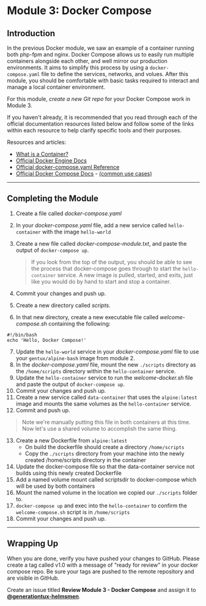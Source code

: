 # Module 3: Docker Compose

## Introduction
In the previous Docker module, we saw an example of a container running both php-fpm and nginx. Docker Compose allows us to easily run multiple containers alongside each other, and well mirror our production environments. It aims to simplify this process by using a `docker-compose.yaml` file to define the services, networks, and volues. After this module, you should be comfortable with basic tasks required to interact and manage a local container environment.

For this module, *create a new Git repo* for your Docker Compose work in Module 3.

If you haven't already, it is recommended that you read through each of the official documentation resources listed below and follow some of the links within each resource to help clarify specific tools and their purposes.

Resources and articles:

- [What is a Container?](https://www.docker.com/resources/what-container)
- [Official Docker Engine Docs](https://docs.docker.com/engine/docker-overview/)
- [Official docker-compose.yaml Reference](https://docs.docker.com/compose/compose-file/)
- [Official Docker Compose Docs](https://docs.docker.com/compose/overview/) - [(common use cases)](https://docs.docker.com/compose/overview/#common-use-cases)

---

## Completing the Module

1. Create a file called _docker-compose.yaml_
2. In your _docker-compose.yaml_ file, add a new service called `hello-container` with the image `hello-world`
3. Create a new file called _docker-compose-module.txt_, and paste the output of `docker-compose up`.

    > If you look from the top of the output, you should be able to see the
    process that docker-compose goes through to start the `hello-container` service.
    A new image is pulled, started, and exits, just like you would do by hand
    to start and stop a container.

4. Commit your changes and push up.
5. Create a new directory called _scripts_.
6. In that new directory, create a new executable file called _welcome-compose.sh_ containing the following:
```
#!/bin/bash
echo 'Hello, Docker Compose!'
```
7. Update the `hello-world` service in your _docker-compose.yaml_ file to use your `gentux/alpine-bash` image from module 2.
8. In the _docker-compose.yaml_ file, mount the new `./scripts` directory as the `/home/scripts` directory within the `hello-container` service.
9. Update the `hello-container` service to run the _welcome-docker.sh_ file and paste the output of `docker-compose up`.
10. Commit your changes and push up.
11. Create a new service called `data-container` that uses the `alpine:latest` image and mounts the same volumes as the `hello-container` service.
12. Commit and push up.

> Note we're manually putting this file in both containers at this time. Now let's use a shared volume to accomplish the same thing.

13. Create a new Dockerfile from `alpine:latest`
    * On build the dockerfile should create a directory `/home/scripts`
    * Copy the `./scripts` directory from your machine into the newly created /home/scripts directory in the container
14. Update the docker-compose file so that the data-container service not builds using this newly created Dockerfile
15. Add a named volume mount called scriptsdir to docker-compose which will be used by both containers
16. Mount the named volume in the location we copied our `./scripts` folder to.
17. `docker-compose up` and exec into the `hello-container` to confirm the `welcome-compose.sh` script is in `/home/scripts`
17. Commit your changes and push up.


---

## Wrapping Up

When you are done, verify you have pushed your changes to GitHub. Please create a tag called v1.0 with a message of "ready for review" in your docker compose repo. Be sure your tags are pushed to the remote repository and are visible in GitHub.

Create an issue titled **Review Module 3 - Docker Compose** and assign it to [**@generationtux-helmsmen**](https://github.com/generationtux-helmsmen).
